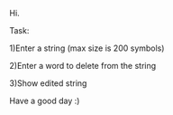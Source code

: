Hi.

Task:

1)Enter a string (max size is 200 symbols)

2)Enter a word to delete from the string

3)Show edited string

Have a good day :)
